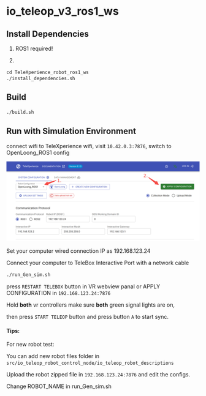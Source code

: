 # io_teleop_v3_ros1_ws

## Install Dependencies

1. ROS1 required!

2. 
```
cd TeleXperience_robot_ros1_ws
./install_dependencies.sh
```

## Build

```bash
./build.sh
```


## Run with Simulation Environment
connect wifi to TeleXperience wifi, visit `10.42.0.3:7876`, switch to OpenLoong_ROS1 config

![alt text](assets/7876.png)

Set your computer wired connection IP as 192.168.123.24

Connect your computer to TeleBox Interactive Port with a network cable




``` bash
./run_Gen_sim.sh
```

press `RESTART TELEBOX` button in VR webview panal or APPLY CONFIGURATION in `192.168.123.24:7876`

Hold **both** vr controllers make sure **both** green signal lights are on, 

then press `START TELEOP` button and press button `A` to start sync.

#### Tips:

For new robot test:

You can add new robot files folder in `src/io_teleop_robot_control_node/io_teleop_robot_descriptions`

Upload the robot zipped file in `192.168.123.24:7876` and edit the configs.

Change ROBOT_NAME in run_Gen_sim.sh

